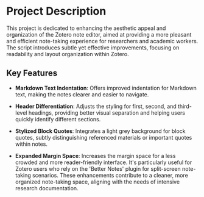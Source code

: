 # Project Description

This project is dedicated to enhancing the aesthetic appeal and organization of the Zotero note editor, aimed at providing a more pleasant and efficient note-taking experience for researchers and academic workers. The script introduces subtle yet effective improvements, focusing on readability and layout organization within Zotero.

## Key Features

- **Markdown Text Indentation**: Offers improved indentation for Markdown text, making the notes clearer and easier to navigate.

- **Header Differentiation**: Adjusts the styling for first, second, and third-level headings, providing better visual separation and helping users quickly identify different sections.

- **Stylized Block Quotes**: Integrates a light grey background for block quotes, subtly distinguishing referenced materials or important quotes within notes.

- **Expanded Margin Space**: Increases the margin space for a less crowded and more reader-friendly interface. It's particularly useful for Zotero users who rely on the 'Better Notes' plugin for split-screen note-taking scenarios. These enhancements contribute to a cleaner, more organized note-taking space, aligning with the needs of intensive research documentation.
